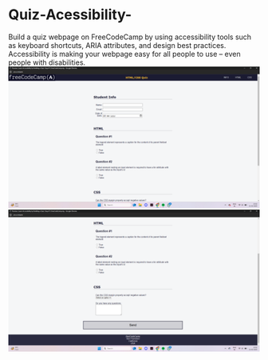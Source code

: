 # Quiz-Acessibility-
Build a quiz webpage on FreeCodeCamp by using accessibility tools such as keyboard shortcuts, ARIA attributes, and design best practices. Accessibility is making your webpage easy for all people to use – even people with disabilities.
![Screenshot](./images/Screenshot%20(84).png)
![Screenshot](./images/Screenshot%20(85).png)
